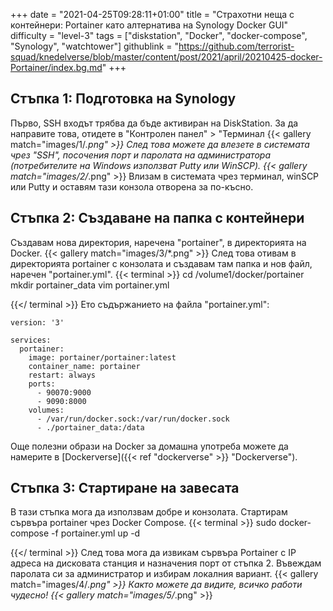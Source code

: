 +++
date = "2021-04-25T09:28:11+01:00"
title = "Страхотни неща с контейнери: Portainer като алтернатива на Synology Docker GUI"
difficulty = "level-3"
tags = ["diskstation", "Docker", "docker-compose", "Synology", "watchtower"]
githublink = "https://github.com/terrorist-squad/knedelverse/blob/master/content/post/2021/april/20210425-docker-Portainer/index.bg.md"
+++

## Стъпка 1: Подготовка на Synology
Първо, SSH входът трябва да бъде активиран на DiskStation. За да направите това, отидете в "Контролен панел" > "Терминал
{{< gallery match="images/1/*.png" >}}
След това можете да влезете в системата чрез "SSH", посочения порт и паролата на администратора (потребителите на Windows използват Putty или WinSCP).
{{< gallery match="images/2/*.png" >}}
Влизам в системата чрез терминал, winSCP или Putty и оставям тази конзола отворена за по-късно.
## Стъпка 2: Създаване на папка с контейнери
Създавам нова директория, наречена "portainer", в директорията на Docker.
{{< gallery match="images/3/*.png" >}}
След това отивам в директорията portainer с конзолата и създавам там папка и нов файл, наречен "portainer.yml".
{{< terminal >}}
cd /volume1/docker/portainer
mkdir portainer_data
vim portainer.yml

{{</ terminal >}}
Ето съдържанието на файла "portainer.yml":
```
version: '3'

services:
  portainer:
    image: portainer/portainer:latest
    container_name: portainer
    restart: always
    ports:
      - 90070:9000
      - 9090:8000
    volumes:
      - /var/run/docker.sock:/var/run/docker.sock
      - ./portainer_data:/data

```
Още полезни образи на Docker за домашна употреба можете да намерите в [Dockerverse]({{< ref "dockerverse" >}} "Dockerverse").
## Стъпка 3: Стартиране на завесата
В тази стъпка мога да използвам добре и конзолата. Стартирам сървъра portainer чрез Docker Compose.
{{< terminal >}}
sudo docker-compose -f portainer.yml up -d

{{</ terminal >}}
След това мога да извикам сървъра Portainer с IP адреса на дисковата станция и назначения порт от стъпка 2. Въвеждам паролата си за администратор и избирам локалния вариант.
{{< gallery match="images/4/*.png" >}}
Както можете да видите, всичко работи чудесно!
{{< gallery match="images/5/*.png" >}}
